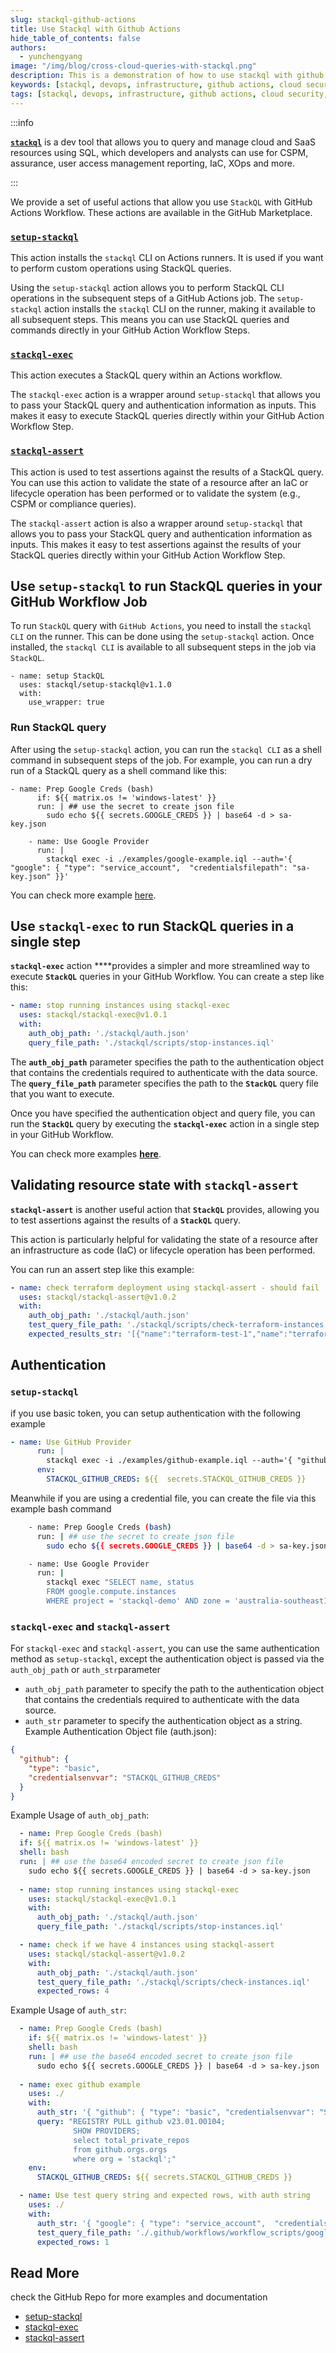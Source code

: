 ```yaml
---
slug: stackql-github-actions
title: Use Stackql with Github Actions
hide_table_of_contents: false
authors:	
  - yunchengyang
image: "/img/blog/cross-cloud-queries-with-stackql.png"
description: This is a demonstration of how to use stackql with github actions.
keywords: [stackql, devops, infrastructure, github actions, cloud security, CI/CD]
tags: [stackql, devops, infrastructure, github actions, cloud security, CI/CD]
---
```


:::info

[__`stackql`__](https://github.com/stackql/stackql) is a dev tool that allows you to query and manage cloud and SaaS resources using SQL, which developers and analysts can use for CSPM, assurance, user access management reporting, IaC, XOps and more.

:::

We provide a set of useful actions that allow you use `StackQL` with GitHub Actions Workflow. These actions are available in the GitHub Marketplace.

### [`setup-stackql`](https://github.com/stackql/setup-stackql)

This action installs the `stackql` CLI on Actions runners. It is used if you want to perform custom operations using StackQL queries.

Using the `setup-stackql` action allows you to perform StackQL CLI operations in the subsequent steps of a GitHub Actions job. The `setup-stackql` action installs the `stackql` CLI on the runner, making it available to all subsequent steps. This means you can use StackQL queries and commands directly in your GitHub Action Workflow Steps. 

### [`stackql-exec`](https://github.com/stackql/stackql-exec)

This action executes a StackQL query within an Actions workflow. 

The `stackql-exec` action is a wrapper around `setup-stackql` that allows you to pass your StackQL query and authentication information as inputs. This makes it easy to execute StackQL queries directly within your GitHub Action Workflow Step.

### [`stackql-assert`](https://github.com/stackql/stackql-assert)

This action is used to test assertions against the results of a StackQL query. You can use this action to validate the state of a resource after an IaC or lifecycle operation has been performed or to validate the system (e.g., CSPM or compliance queries).

The `stackql-assert` action is also a wrapper around `setup-stackql` that allows you to pass your StackQL query and authentication information as inputs. This makes it easy to test assertions against the results of your StackQL queries directly within your GitHub Action Workflow Step.

## Use `setup-stackql` to run StackQL queries in your GitHub Workflow Job

To run `StackQL` query with `GitHub Actions`, you need to install the `stackql CLI` on the runner. This can be done using the `setup-stackql` action. Once installed, the `stackql CLI` is available to all subsequent steps in the job via `StackQL`.

```
- name: setup StackQL
  uses: stackql/setup-stackql@v1.1.0
  with:
    use_wrapper: true
```

### Run StackQL query

After using the `setup-stackql` action, you can run the `stackql CLI` as a shell command in subsequent steps of the job. For example, you can run a dry run of a StackQL query as a shell command like this:

```
- name: Prep Google Creds (bash)
      if: ${{ matrix.os != 'windows-latest' }}
      run: | ## use the secret to create json file
        sudo echo ${{ secrets.GOOGLE_CREDS }} | base64 -d > sa-key.json

    - name: Use Google Provider
      run: | 
        stackql exec -i ./examples/google-example.iql --auth='{ "google": { "type": "service_account",  "credentialsfilepath": "sa-key.json" }}'
```

You can check more example [here](https://github.com/stackql/setup-stackql/blob/main/.github/workflows/setup-stackql.yml).

 

## Use `stackql-exec` to run StackQL queries in a single step

**`stackql-exec`** action ****provides a simpler and more streamlined way to execute **`StackQL`**
 queries in your GitHub Workflow. You can create a step like this:

```yaml
- name: stop running instances using stackql-exec
  uses: stackql/stackql-exec@v1.0.1
  with:
    auth_obj_path: './stackql/auth.json'
    query_file_path: './stackql/scripts/stop-instances.iql'
```

The **`auth_obj_path`** parameter specifies the path to the authentication object that contains the credentials required to authenticate with the data source. The **`query_file_path`** parameter specifies the path to the **`StackQL`** query file that you want to execute.

Once you have specified the authentication object and query file, you can run the **`StackQL`** query by executing the **`stackql-exec`** action in a single step in your GitHub Workflow.

You can check more examples **[here](https://github.com/stackql/stackql-exec/blob/main/.github/workflows/stackql-exec.yml)**.

## Validating resource state with `stackql-assert`

**`stackql-assert`** is another useful action that **`StackQL`** provides, allowing you to test assertions against the results of a **`StackQL`** query. 

This action is particularly helpful for validating the state of a resource after an infrastructure as code (IaC) or lifecycle operation has been performed.

You can run an assert step like this example:

```yaml
- name: check terraform deployment using stackql-assert - should fail
  uses: stackql/stackql-assert@v1.0.2
  with:
    auth_obj_path: './stackql/auth.json'
    test_query_file_path: './stackql/scripts/check-terraform-instances.iql'
    expected_results_str: '[{"name":"terraform-test-1","name":"terraform-test-2"}]'
```
## Authentication

### `setup-stackql`

if you use basic token, you can setup authentication with the following example

```yaml
- name: Use GitHub Provider
      run: |
        stackql exec -i ./examples/github-example.iql --auth='{ "github": { "type": "basic", "credentialsenvvar": "STACKQL_GITHUB_CREDS" } }'
      env: 
        STACKQL_GITHUB_CREDS: ${{  secrets.STACKQL_GITHUB_CREDS }}
```

Meanwhile if you are using a credential file, you can create the file via this example bash command
```bash
    - name: Prep Google Creds (bash)
      run: | ## use the secret to create json file
        sudo echo ${{ secrets.GOOGLE_CREDS }} | base64 -d > sa-key.json

    - name: Use Google Provider
      run: | 
        stackql exec "SELECT name, status
        FROM google.compute.instances 
        WHERE project = 'stackql-demo' AND zone = 'australia-southeast1-a';" --auth='{ "google": { "type": "service_account",  "credentialsfilepath": "sa-key.json" }}'
```

### `stackql-exec` and `stackql-assert`
For `stackql-exec` and `stackql-assert`, you can use the same authentication method as `setup-stackql`, except the authentication object is passed via the `auth_obj_path` or `auth_str`parameter
- `auth_obj_path` parameter to specify the path to the authentication object that contains the credentials required to authenticate with the data source.
- `auth_str` parameter to specify the authentication object as a string.
Example Authentication Object file (auth.json):
```json
{
  "github": {
    "type": "basic",
    "credentialsenvvar": "STACKQL_GITHUB_CREDS"
  }
}
```
Example Usage of `auth_obj_path`:
```yaml
  - name: Prep Google Creds (bash)
  if: ${{ matrix.os != 'windows-latest' }}
  shell: bash
  run: | ## use the base64 encoded secret to create json file
    sudo echo ${{ secrets.GOOGLE_CREDS }} | base64 -d > sa-key.json
    
  - name: stop running instances using stackql-exec
    uses: stackql/stackql-exec@v1.0.1
    with:
      auth_obj_path: './stackql/auth.json'
      query_file_path: './stackql/scripts/stop-instances.iql'

  - name: check if we have 4 instances using stackql-assert
    uses: stackql/stackql-assert@v1.0.2
    with:
      auth_obj_path: './stackql/auth.json'
      test_query_file_path: './stackql/scripts/check-instances.iql'
      expected_rows: 4
```

Example Usage of `auth_str`:
```yaml
  - name: Prep Google Creds (bash)
    if: ${{ matrix.os != 'windows-latest' }}
    shell: bash
    run: | ## use the base64 encoded secret to create json file
      sudo echo ${{ secrets.GOOGLE_CREDS }} | base64 -d > sa-key.json
      
  - name: exec github example
    uses: ./
    with:
      auth_str: '{ "github": { "type": "basic", "credentialsenvvar": "STACKQL_GITHUB_CREDS" } }'
      query: "REGISTRY PULL github v23.01.00104;
              SHOW PROVIDERS;
              select total_private_repos
              from github.orgs.orgs
              where org = 'stackql';"
    env: 
      STACKQL_GITHUB_CREDS: ${{ secrets.STACKQL_GITHUB_CREDS }}

  - name: Use test query string and expected rows, with auth string
    uses: ./
    with:
      auth_str: '{ "google": { "type": "service_account",  "credentialsfilepath": "sa-key.json" }}'
      test_query_file_path: './.github/workflows/workflow_scripts/google-example.iql'
      expected_rows: 1
```
## Read More
check the GitHub Repo for more examples and documentation
- [setup-stackql](https://github.com/stackql/setup-stackql)
- [stackql-exec](https://github.com/stackql/stackql-exec)
- [stackql-assert](https://github.com/stackql/stackql-assert)